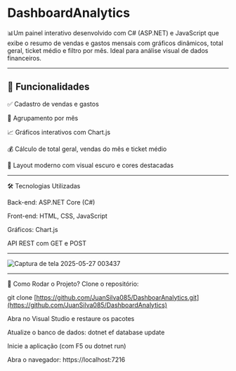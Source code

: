 # DashboardAnalytics
📊Um painel interativo desenvolvido com C# (ASP.NET) e JavaScript que exibe o resumo de vendas e gastos mensais com gráficos dinâmicos, total geral, ticket médio e filtro por mês. Ideal para análise visual de dados financeiros.

<hr>

## 🚀 Funcionalidades

✅ Cadastro de vendas e gastos

📆 Agrupamento por mês

📈 Gráficos interativos com Chart.js

💰 Cálculo de total geral, vendas do mês e ticket médio

🎨 Layout moderno com visual escuro e cores destacadas

<hr>

🛠️ Tecnologias Utilizadas

Back-end: ASP.NET Core (C#)

Front-end: HTML, CSS, JavaScript

Gráficos: Chart.js

API REST com GET e POST

<hr>

![Captura de tela 2025-05-27 003437](https://github.com/user-attachments/assets/2bb26806-38d1-412c-a2d3-060fec76038e)

<hr>

📂 Como Rodar o Projeto?
Clone o repositório:

git clone [https://github.com/JuanSilva085/DashboarAnalytics.git](https://github.com/JuanSilva085/DashboardAnalytics)

Abra no Visual Studio e restaure os pacotes

Atualize o banco de dados:
dotnet ef database update

Inicie a aplicação (com F5 ou dotnet run)

Abra o navegador:
https://localhost:7216
